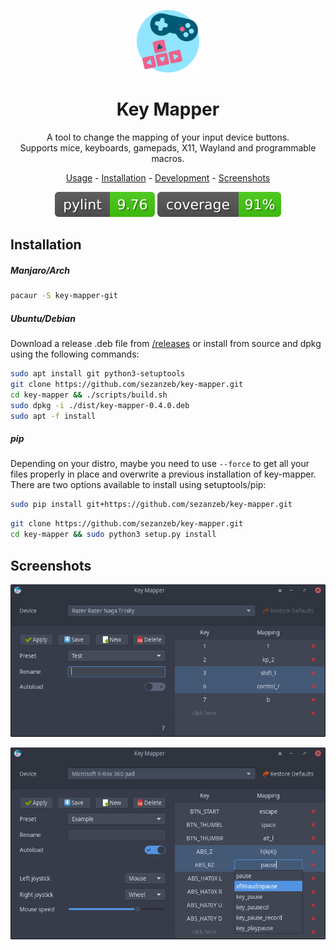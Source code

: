 <p align="center"><img src="data/key-mapper.svg" width=100/></p>

<h1 align="center">Key Mapper</h1>

<p align="center">
  A tool to change the mapping of your input device buttons.<br/>
  Supports mice, keyboards, gamepads, X11, Wayland and programmable macros.
</p>

<p align="center"><a href="readme/usage.md">Usage</a> - <a href="#installation">Installation</a> - <a href="readme/development.md">Development</a> - <a href="#screenshots">Screenshots</a></p>

<p align="center"><img src="readme/pylint.svg"/> <img src="readme/coverage.svg"/></p>

## Installation

##### Manjaro/Arch

```bash
pacaur -S key-mapper-git
```

##### Ubuntu/Debian

Download a release .deb file from [/releases](https://github.com/sezanzeb/key-mapper/releases)
or install from source and dpkg using the following commands:

```bash
sudo apt install git python3-setuptools
git clone https://github.com/sezanzeb/key-mapper.git
cd key-mapper && ./scripts/build.sh
sudo dpkg -i ./dist/key-mapper-0.4.0.deb
sudo apt -f install
```

##### pip

Depending on your distro, maybe you need to use `--force` to get all your
files properly in place and overwrite a previous installation of key-mapper.
There are two options available to install using setuptools/pip:

```bash
sudo pip install git+https://github.com/sezanzeb/key-mapper.git
```

```bash
git clone https://github.com/sezanzeb/key-mapper.git
cd key-mapper && sudo python3 setup.py install
```

## Screenshots

<p align="center">
  <img src="readme/screenshot.png"/>
</p>

<p align="center">
  <img src="readme/screenshot_2.png"/>
</p>
